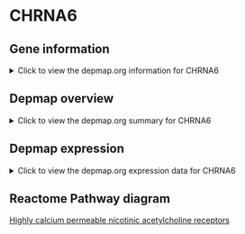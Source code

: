 <h1>CHRNA6</h1>

<h2>Gene information</h2>
<details>
  <summary>Click to view the depmap.org information for CHRNA6</summary>
  <iframe src="https://depmap.org/portal/gene/CHRNA6?tab=about" style="border:none;width:100%;height:800px"></iframe>
</details>

<h2>Depmap overview</h2>
<details>
  <summary>Click to view the depmap.org summary for CHRNA6</summary>
  <iframe src="https://depmap.org/portal/gene/CHRNA6?tab=overview" style="border:none;width:100%;height:800px"></iframe>
</details>

<h2>Depmap expression</h2>
<details>
  <summary>Click to view the depmap.org expression data for CHRNA6</summary>
  <iframe src="https://depmap.org/portal/gene/CHRNA6?tab=characterization" style="border:none;width:100%;height:800px"></iframe>
</details>



<h2>Reactome Pathway diagram</h2>
<a href="https://reactome.org/PathwayBrowser/#/R-HSA-629597" target="_BLANK">Highly calcium permeable nicotinic acetylcholine receptors</a>



